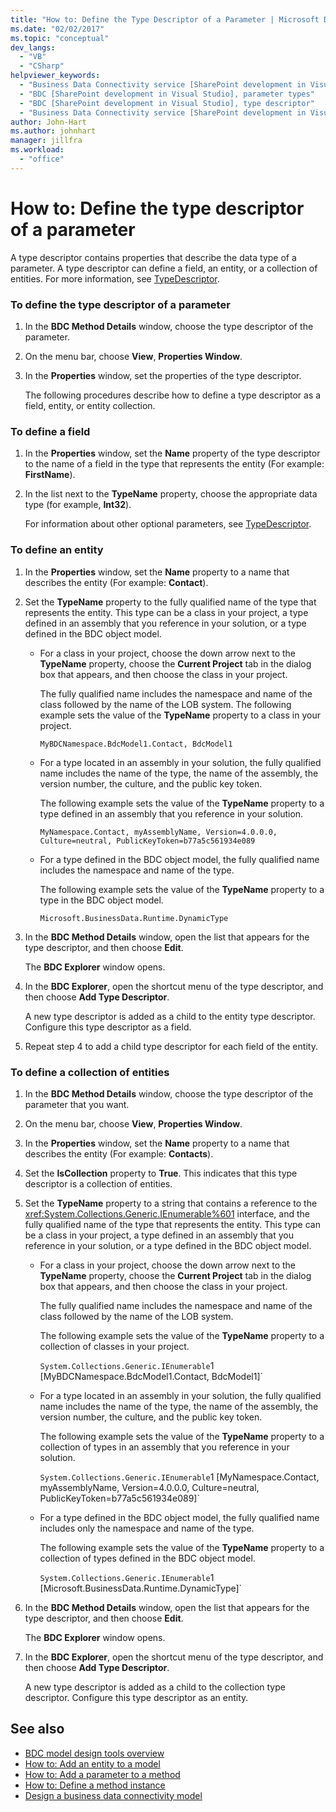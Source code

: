 ```yaml
---
title: "How to: Define the Type Descriptor of a Parameter | Microsoft Docs"
ms.date: "02/02/2017"
ms.topic: "conceptual"
dev_langs:
  - "VB"
  - "CSharp"
helpviewer_keywords:
  - "Business Data Connectivity service [SharePoint development in Visual Studio], type descriptor"
  - "BDC [SharePoint development in Visual Studio], parameter types"
  - "BDC [SharePoint development in Visual Studio], type descriptor"
  - "Business Data Connectivity service [SharePoint development in Visual Studio], parameter types"
author: John-Hart
ms.author: johnhart
manager: jillfra
ms.workload:
  - "office"
---
```

# How to: Define the type descriptor of a parameter
  A type descriptor contains properties that describe the data type of a parameter. A type descriptor can define a field, an entity, or a collection of entities. For more information, see [TypeDescriptor](/previous-versions/office/developer/sharepoint-2007/ms543392\(v\=office.12\)).

### To define the type descriptor of a parameter

1.  In the **BDC Method Details** window, choose the type descriptor of the parameter.

2.  On the menu bar, choose **View**, **Properties Window**.

3.  In the **Properties** window, set the properties of the type descriptor.

     The following procedures describe how to define a type descriptor as a field, entity, or entity collection.

### To define a field

1.  In the **Properties** window, set the **Name** property of the type descriptor to the name of a field in the type that represents the entity (For example: **FirstName**).

2.  In the list next to the **TypeName** property, choose the appropriate data type (for example, **Int32**).

     For information about other optional parameters, see [TypeDescriptor](/previous-versions/office/developer/sharepoint-2007/ms543392\(v\=office.12\)).

### To define an entity

1.  In the **Properties** window, set the **Name** property to a name that describes the entity (For example: **Contact**).

2.  Set the **TypeName** property to the fully qualified name of the type that represents the entity. This type can be a class in your project, a type defined in an assembly that you reference in your solution, or a type defined in the BDC object model.

    -   For a class in your project, choose the down arrow next to the **TypeName** property, choose the **Current Project** tab in the dialog box that appears, and then choose the class in your project.

         The fully qualified name includes the namespace and name of the class followed by the name of the LOB system. The following example sets the value of the **TypeName** property to a class in your project.

         `MyBDCNamespace.BdcModel1.Contact, BdcModel1`

    -   For a type located in an assembly in your solution, the fully qualified name includes the name of the type, the name of the assembly, the version number, the culture, and the public key token.

         The following example sets the value of the **TypeName** property to a type defined in an assembly that you reference in your solution.

         `MyNamespace.Contact, myAssemblyName, Version=4.0.0.0, Culture=neutral, PublicKeyToken=b77a5c561934e089`

    -   For a type defined in the BDC object model, the fully qualified name includes the namespace and name of the type.

         The following example sets the value of the **TypeName** property to a type in the BDC object model.

         `Microsoft.BusinessData.Runtime.DynamicType`

3.  In the **BDC Method Details** window, open the list that appears for the type descriptor, and then choose **Edit**.

     The **BDC Explorer** window opens.

4.  In the **BDC Explorer**, open the shortcut menu of the type descriptor, and then choose **Add Type Descriptor**.

     A new type descriptor is added as a child to the entity type descriptor. Configure this type descriptor as a field.

5.  Repeat step 4 to add a child type descriptor for each field of the entity.

### To define a collection of entities

1. In the **BDC Method Details** window, choose the type descriptor of the parameter that you want.

2. On the menu bar, choose **View**, **Properties Window**.

3. In the **Properties** window, set the **Name** property to a name that describes the entity (For example: **Contacts**).

4. Set the **IsCollection** property to **True**. This indicates that this type descriptor is a collection of entities.

5. Set the **TypeName** property to a string that contains a reference to the <xref:System.Collections.Generic.IEnumerable%601> interface, and the fully qualified name of the type that represents the entity. This type can be a class in your project, a type defined in an assembly that you reference in your solution, or a type defined in the BDC object model.

   - For a class in your project, choose the down arrow next to the **TypeName** property, choose the **Current Project** tab in the dialog box that appears, and then choose the class in your project.

      The fully qualified name includes the namespace and name of the class followed by the name of the LOB system.

      The following example sets the value of the **TypeName** property to a collection of classes in your project.

      `System.Collections.Generic.IEnumerable`1 [MyBDCNamespace.BdcModel1.Contact, BdcModel1]`

   - For a type located in an assembly in your solution, the fully qualified name includes the name of the type, the name of the assembly, the version number, the culture, and the public key token.

      The following example sets the value of the **TypeName** property to a collection of types in an assembly that you reference in your solution.

      `System.Collections.Generic.IEnumerable`1 [MyNamespace.Contact, myAssemblyName, Version=4.0.0.0, Culture=neutral, PublicKeyToken=b77a5c561934e089]`

   - For a type defined in the BDC object model, the fully qualified name includes only the namespace and name of the type.

      The following example sets the value of the **TypeName** property to a collection of types defined in the BDC object model.

      `System.Collections.Generic.IEnumerable`1 [Microsoft.BusinessData.Runtime.DynamicType]`

6. In the **BDC Method Details** window, open the list that appears for the type descriptor, and then choose **Edit**.

    The **BDC Explorer** window opens.

7. In the **BDC Explorer**, open the shortcut menu of the type descriptor, and then choose **Add Type Descriptor**.

    A new type descriptor is added as a child to the collection type descriptor. Configure this type descriptor as an entity.

## See also
- [BDC model design tools overview](../sharepoint/bdc-model-design-tools-overview.md)
- [How to: Add an entity to a model](../sharepoint/how-to-add-an-entity-to-a-model.md)
- [How to: Add a parameter to a method](../sharepoint/how-to-add-a-parameter-to-a-method.md)
- [How to: Define a method instance](../sharepoint/how-to-define-a-method-instance.md)
- [Design a business data connectivity model](../sharepoint/designing-a-business-data-connectivity-model.md)
